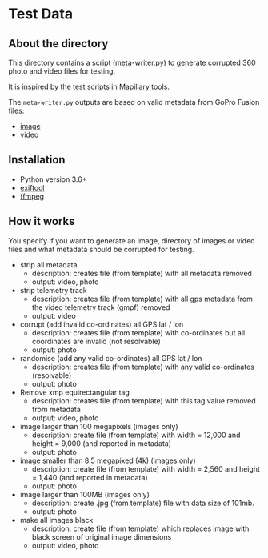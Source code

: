 # Test Data

## About the directory

This directory contains a script (meta-writer.py) to generate corrupted 360 photo and video files for testing.

[It is inspired by the test scripts in Mapillary tools](https://github.com/mapillary/mapillary_tools/tree/master/mapillary_tools/test).

The `meta-writer.py` outputs are based on valid metadata from GoPro Fusion files:

* [image](/gopro/files/MULTISHOT_0611_000000.jpg)
* [video](/gopro/files/VIDEO_7152.txt)

## Installation

* Python version 3.6+
* [exiftool](https://exiftool.org/)
* [ffmpeg](https://www.ffmpeg.org/)

## How it works

You specify if you want to generate an image, directory of images or video files and what metadata should be corrupted for testing.

* strip all metadata
	- description: creates file (from template) with all metadata removed
	- output: video, photo
* strip telemetry track
	- description: creates file (from template) with all gps metadata from the video telemetry track (gmpf) removed
	- output: video
* corrupt (add invalid co-ordinates) all GPS lat / lon
	- description: creates file (from template) with co-ordinates but all coordinates are invalid (not resolvable)
	- output: photo
* randomise (add any valid co-ordinates) all GPS lat / lon
	- description: creates file (from template) with any valid co-ordinates (resolvable)
	- output: photo
* Remove xmp equirectangular tag
	- description: creates file (from template) with this tag value removed from metadata
	- output: video, photo
* image larger than 100 megapixels (images only)
	- description: create file (from template) with width = 12,000 and height = 9,000 (and reported in metadata)
	- output: photo
* image smaller than 8.5 megapixed (4k) (images only)
	- description: create file (from template) with width = 2,560 and height = 1,440 (and reported in metadata)
	- output: photo
* image larger than 100MB (images only)
	- description: create .jpg (from template) file with data size of 101mb.
	- output: photo
* make all images black
	- description: create file (from template) which replaces image with black screen of original image dimensions
	- output: video, photo